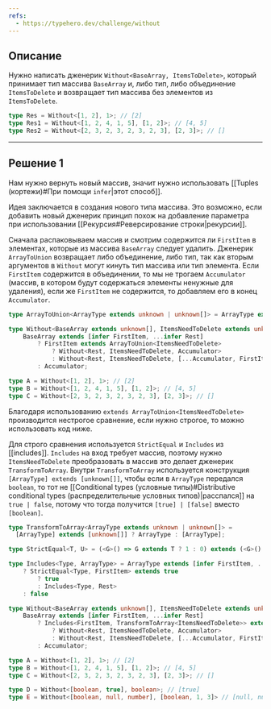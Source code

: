 ```yaml
---
refs:
  - https://typehero.dev/challenge/without
---
```

## Описание

Нужно написать дженерик `Without<BaseArray, ItemsToDelete>`, который принимает тип массива `BaseArray` и, либо тип, либо объединение `ItemsToDelete` и возвращает тип массива без элементов из `ItemsToDelete`. 

```ts
type Res = Without<[1, 2], 1>; // [2]
type Res1 = Without<[1, 2, 4, 1, 5], [1, 2]>; // [4, 5]
type Res2 = Without<[2, 3, 2, 3, 2, 3, 2, 3], [2, 3]>; // []
```

---
## Решение 1

Нам нужно вернуть новый массив, значит нужно использовать [[Tuples (кортежи)#При помощи `infer`|этот способ]].

Идея заключается в создания нового типа массива. Это возможно, если добавить новый дженерик принцип похож на добавление параметра при использовании [[Рекурсия#Реверсирование строки|рекурсии]]. 

Сначала распаковываем массив и смотрим содержится ли `FirstItem` в элементах, которые из массива `BaseArray` следует удалить. Дженерик `ArrayToUnion` возвращает либо объединение, либо тип, так как вторым аргументов в `Without` могут кинуть тип массива или тип элемента. Если `FirstItem` содержится в объединении, то мы не трогаем `Accumulator` (массив, в котором будут содержаться элементы ненужные для удаления), если же `FirstItem` не содержится, то добавляем его в конец `Accumulator`.

```ts
type ArrayToUnion<ArrayType extends unknown | unknown[]> = ArrayType extends unknown[] ? ArrayType[number] : ArrayType; 

type Without<BaseArray extends unknown[], ItemsNeedToDelete extends unknown | unknown[], Accumulator extends unknown[] = []> =
	BaseArray extends [infer FirstItem, ...infer Rest]
		? FirstItem extends ArrayToUnion<ItemsNeedToDelete>
			? Without<Rest, ItemsNeedToDelete, Accumulator>
			: Without<Rest, ItemsNeedToDelete, [...Accumulator, FirstItem]>
		: Accumulator;

type A = Without<[1, 2], 1>; // [2]
type B = Without<[1, 2, 4, 1, 5], [1, 2]>; // [4, 5]
type C = Without<[2, 3, 2, 3, 2, 3, 2, 3], [2, 3]>; // []
```

Благодаря использованию `extends ArrayToUnion<ItemsNeedToDelete>` производится нестрогое сравнение, если нужно строгое, то можно использовать код ниже.

Для строго сравнения используется `StrictEqual` и `Includes` из [[includes]]. `Includes` на вход требует массив, поэтому нужно `ItemsNeedToDelete` преобразовать в массив это делает дженерик `TransformToArray`. Внутри `TransformToArray` используется конструкция `[ArrayType] extends [unknown[]]`, чтобы если в `ArrayType` передался `boolean`, то тот не [[Conditional types (условные типы)#Distributive conditional types (распределительные условных типов)|расспался]] на `true | false`, потому что тогда получится `[true] | [false]` вместо `[boolean]`.

```ts
type TransformToArray<ArrayType extends unknown | unknown[]> = 
  [ArrayType] extends [unknown[]] ? ArrayType : [ArrayType];

type StrictEqual<T, U> = (<G>() => G extends T ? 1 : 0) extends (<G>() => G extends U ? 1 : 0) ? true : false;

type Includes<Type, ArrayType> = ArrayType extends [infer FirstItem, ...infer Rest]
	? StrictEqual<Type, FirstItem> extends true
		? true
		: Includes<Type, Rest>
	: false

type Without<BaseArray extends unknown[], ItemsNeedToDelete extends unknown | unknown[], Accumulator extends unknown[] = []> =
	BaseArray extends [infer FirstItem, ...infer Rest]
		? Includes<FirstItem, TransformToArray<ItemsNeedToDelete>> extends true
			? Without<Rest, ItemsNeedToDelete, Accumulator>
			: Without<Rest, ItemsNeedToDelete, [...Accumulator, FirstItem]>
		: Accumulator;

type A = Without<[1, 2], 1>; // [2]
type B = Without<[1, 2, 4, 1, 5], [1, 2]>; // [4, 5]
type C = Without<[2, 3, 2, 3, 2, 3, 2, 3], [2, 3]>; // []

type D = Without<[boolean, true], boolean>; // [true]
type E = Without<[boolean, null, number], [boolean, 1, 3]> // [null, number]
```